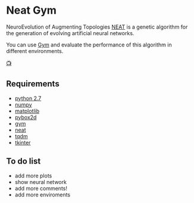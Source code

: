 
# Neat Gym

NeuroEvolution of Augmenting Topologies [NEAT](http://nn.cs.utexas.edu/downloads/papers/stanley.ec02.pdf) is a genetic algorithm for the generation of evolving artificial neural networks. 

You can use [Gym](https://gym.openai.com/docs/) and  evaluate the performance of this algorithm in different environments.

[:tv:](https://www.facebook.com/SBorkez.G/videos/10216890724647249/)

## Requirements

+ [python 2.7](https://www.python.org/download/releases/2.7.2/)
+ [numpy](https://www.scipy.org/install.html)
+ [matplotlib](https://www.scipy.org/install.html)
+ [pybox2d](https://github.com/pybox2d/pybox2d)
+ [gym](https://gym.openai.com/docs/#installation)
+ [neat](http://neat-python.readthedocs.io/en/latest/installation.html)
+ [tqdm](https://github.com/tqdm/tqdm)
+ [tkinter](https://docs.python.org/2/library/tkinter.html)


## To do list
+ add more plots
+ show neural network
+ add more comments!
+ add more enviroments
